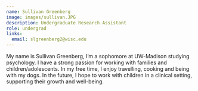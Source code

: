 ```yaml
---
name: Sullivan Greenberg
image: images/sullivan.JPG
description: Undergraduate Research Assistant
role: undergrad
links:
  email: slgreenberg2@wisc.edu
---
```


My name is Sullivan Greenberg, I’m a sophomore at UW-Madison studying psychology. I have a strong passion for working with families and children/adolescents. In my free time, I enjoy travelling, cooking and being with my dogs. In the future, I hope to work with children in a clinical setting, supporting their growth and well-being.
